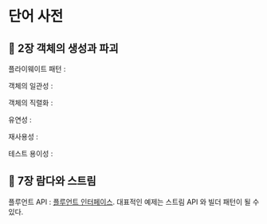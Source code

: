 # 단어 사전

## 💎 2장 객체의 생성과 파괴

플라이웨이트 패턴 :

객체의 일관성 :

객체의 직렬화 :

유연성 :

재사용성 :

테스트 용이성 :

## 💎 7장 람다와 스트림

플루언트 API : [플루언트 인터페이스](https://ko.wikipedia.org/wiki/%ED%94%8C%EB%A3%A8%EC%96%B8%ED%8A%B8_%EC%9D%B8%ED%84%B0%ED%8E%98%EC%9D%B4%EC%8A%A4). 대표적인 예제는 스트림 API 와 빌더 패턴이 될 수 있다.
